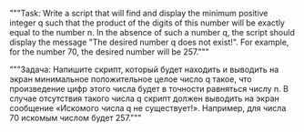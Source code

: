 """Task:
Write a script that will find and display the minimum
positive integer q such that the product of the digits of this number will
be exactly equal to the number n. In the absence of such a number q, the script should
display the message "The desired number q does not exist!".
For example, for the number 70, the desired number will be 257."""



"""Задача:
Напишите скрипт, который будет находить и выводить на экран минимальное
положительное целое число q такое, что произведение цифр этого числа будет
в точности равняться числу n. В случае отсутствия такого числа q скрипт должен
выводить на экран сообщение «Искомого числа q не существует!».
Например, для числа 70 искомым числом будет 257."""
